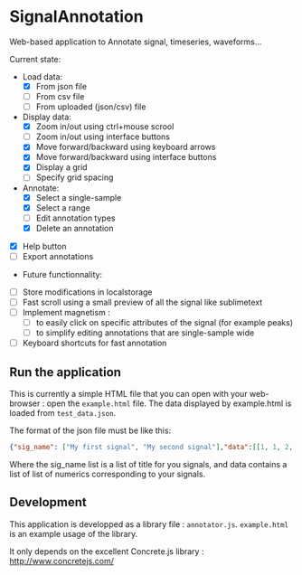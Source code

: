 # SignalAnnotation

Web-based application to Annotate signal, timeseries, waveforms...

Current state: 

* Load data:
  * [x] From json file
  * [ ] From csv file
  * [ ] From uploaded (json/csv) file
* Display data:
  * [x] Zoom in/out using ctrl+mouse scrool
  * [ ] Zoom in/out using interface buttons
  * [x] Move forward/backward using keyboard arrows
  * [x] Move forward/backward using interface buttons
  * [x] Display a grid
  * [ ] Specify grid spacing  
* Annotate:
  * [x] Select a single-sample
  * [x] Select a range
  * [ ] Edit annotation types
  * [x] Delete an annotation
* [x] Help button
* [ ] Export annotations
* Future functionnality:
* [ ] Store modifications in localstorage
* [ ] Fast scroll using a small preview of all the signal like sublimetext
* [ ] Implement magnetism :
  * [ ] to easily click on specific attributes of the signal (for example peaks)
  * [ ] to simplify editing annotations that are single-sample wide
* [ ] Keyboard shortcuts for fast annotation

## Run the application

This is currently a simple HTML file that you can open with your web-browser : open the `example.html` file.
The data displayed by example.html is loaded from `test_data.json`.

The format of the json file must be like this:

```json
{"sig_name": ["My first signal", "My second signal"],"data":[[1, 1, 2, 1, 0, ...], [0.45,0.88, 0.98, 1.35...]]}
```

Where the sig_name list is a list of title for you signals, and data contains a list of list of numerics corresponding to your signals.


## Development

This application is developped as a library file : `annotator.js`. `example.html` is an example usage of the library.

It only depends on the excellent Concrete.js library  : http://www.concretejs.com/

